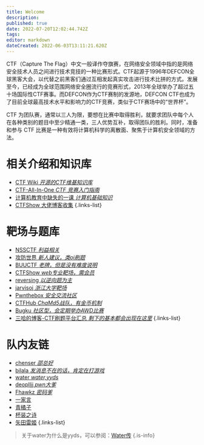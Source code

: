 ```yaml
---
title: Welcome
description: 
published: true
date: 2022-07-20T12:02:44.742Z
tags: 
editor: markdown
dateCreated: 2022-06-03T13:11:21.620Z
---
```


CTF（Capture The Flag）中文一般译作夺旗赛，在网络安全领域中指的是网络安全技术人员之间进行技术竞技的一种比赛形式。CTF起源于1996年DEFCON全球黑客大会，以代替之前黑客们通过互相发起真实攻击进行技术比拼的方式。发展至今，已经成为全球范围网络安全圈流行的竞赛形式，2013年全球举办了超过五十场国际性CTF赛事。而DEFCON作为CTF赛制的发源地，DEFCON CTF也成为了目前全球最高技术水平和影响力的CTF竞赛，类似于CTF赛场中的“世界杯”。

CTF 为团队赛，通常以三人为限，要想在比赛中取得胜利，就要求团队中每个人在各种类别的题目中至少精通一类，三人优势互补，取得团队的胜利。同时，准备和参与 CTF 比赛是一种有效将计算机科学的离散面、聚焦于计算机安全领域的方法。

# 相关介绍和知识库
- [CTF Wiki *开源的CTF维基知识库*](https://ctf-wiki.org)
- [CTF-All-In-One *CTF 竞赛入门指南*](https://firmianay.gitbooks.io)
- [计算机教育中缺失的一课 *计算机基础知识*](https://missing-semester-cn.github.io)
- [CTFShow 大佬博客收集](https://shimo.im/docs/dPHgKrQXWp9wtqgr)
{.links-list}

# 靶场与题库
- [NSSCTF *利益相关*](https://www.ctfer.vip)
- [攻防世界 *新人建议，类oi刷题*](https://adworld.xctf.org.cn)
- [BUUCTF *老牌，但是没有难度说明*](https://buuoj.cn)
- [CTFShow *web专业靶场，需会员*](https://www.ctf.show)
- [reversing *以逆向题为主*](http://reversing.kr)
- [jarvisoj *浙江大学靶场*](https://www.jarvisoj.com)
- [Pwnthebox *安全交流社区*](https://www.pwnthebox.com)
- [CTFHub *ChaMd5战队，有金币机制*](https://www.ctfhub.com)
- [Bugku *社区型，会定期举办AWD比赛*](https://ctf.bugku.com)
- [三哈的博客-CTF刷题平台汇总 *剩下的基本都会出现在这里*](https://www.su-sanha.cn/archives/ctf%E5%88%B7%E9%A2%98%E5%B9%B3%E5%8F%B0%E6%B1%87%E6%80%BB)
{.links-list}

# 队内友链
- [chenser *邵总好*](https://chenser.cn)
- [bilala *发消息不在的话，肯定在打游戏*](https://bilala.gitee.io)
- [water *water,yyds*](http://waterovo.top)
- [deoplljj *pwn大爹*](https://deoplljj.com)
- [Fhawkz *密码爹*](https://bmovo.github.io)
- [一家言](https://onesworlds.com)
- [青橘子](https://purekrismile.github.io) 
- [杯装之诗](https://bardvendi.github.io)
- [矢田雷姬](https://assert21.github.io)
{.links-list}
> 关于water为什么是yyds，可以参阅：[Water传](/home/introduction_water)
{.is-info}
